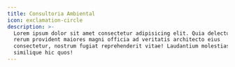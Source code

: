 ```yaml
---
title: Consultoria Ambiental
icon: exclamation-circle
description: >-
  Lorem ipsum dolor sit amet consectetur adipisicing elit. Quia delectus ab
  rerum provident maiores magni officia ad veritatis architecto eius
  consectetur, nostrum fugiat reprehenderit vitae! Laudantium molestias
  similique hic quos!
---
```


